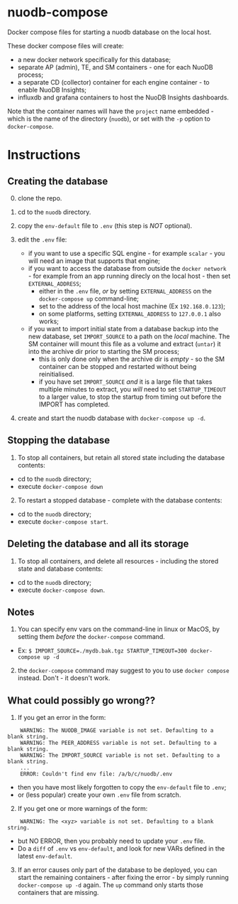 # nuodb-compose #
Docker compose files for starting a nuodb database on the local host.

These docker compose files will create:
* a new docker network specifically for this database;
* separate AP (admin), TE, and SM containers - one for each NuoDB process;
* a separate CD (collector) container for each engine container - to enable NuoDB Insights;
* influxdb and grafana containers to host the NuoDB Insights dashboards.

Note that the container names will have the `project` name embedded - which is the name of the directory (`nuodb`), or set with the `-p` option to `docker-compose`.

# Instructions #
## Creating the database ##
0. clone the repo.

1. cd to the `nuodb` directory.

2. copy the `env-default` file to `.env` (this step is _NOT_ optional).

3. edit the `.env` file:
   - if you want to use a specific SQL engine - for example `scalar` - you will need an image that supports that engine;
   - if you want to access the database from outside the `docker network` - for example from an app running direcly on the local host - then set `EXTERNAL_ADDRESS`;
     - either in the `.env` file, _or_ by setting `EXTERNAL_ADDRESS` on the `docker-compose up` command-line;
     - set to the address of the local host machine (Ex `192.168.0.123`);
     - on some platforms, setting `EXTERNAL_ADDRESS` to `127.0.0.1` also works;
   - if you want to import initial state from a database backup into the new database, set `IMPORT_SOURCE` to a path
     on the _local_ machine. The SM container will mount this file as a volume and extract (`untar`) it into the
     archive dir prior to starting the SM process;
     - this is only done only when the archive dir is _empty_ - so the SM container can be stopped and restarted without being reinitialised.
     - if you have set `IMPORT_SOURCE` _and_ it is a large file that takes multiple minutes to extract, you _will_ need to
        set `STARTUP_TIMEOUT` to a larger value, to stop the startup from timing out before the IMPORT has completed.

4. create and start the nuodb database with `docker-compose up -d`.

## Stopping the database ##
1. To stop all containers, but retain all stored state including the database contents:
  - cd to the `nuodb` directory;
  - execute `docker-compose down`

2. To restart a stopped database - complete with the database contents:
  - cd to the `nuodb` directory;
  - execute `docker-compose start`.

## Deleting the database and all its storage ##
1. To stop all containers, and delete all resources - including the stored state and database contents:
  - cd to the `nuodb` directory;
  - execute `docker-compose down`.

## Notes ##
1. You can specify env vars on the command-line in linux or MacOS, by setting them _before_ the `docker-compose` command.
- Ex: `$ IMPORT_SOURCE=./mydb.bak.tgz STARTUP_TIMEOUT=300 docker-compose up -d`

2. the `docker-compose` command may suggest to you to use `docker compose` instead.
Don't - it doesn't work.

## What could possibly go wrong?? ##

1. If you get an error in the form:
```
    WARNING: The NUODB_IMAGE variable is not set. Defaulting to a blank string.
    WARNING: The PEER_ADDRESS variable is not set. Defaulting to a blank string.
    WARNING: The IMPORT_SOURCE variable is not set. Defaulting to a blank string.
    ...
    ERROR: Couldn't find env file: /a/b/c/nuodb/.env
  ```
- then you have most likely forgotten to copy the `env-default` file to `.env`;
- or (less popular) create your own `.env` file from scratch.

2. If you get one or more warnings of the form:
```
    WARNING: The <xyz> variable is not set. Defaulting to a blank string.
```
  - but NO ERROR, then you probably need to update your `.env` file.
  - Do a `diff` of `.env` vs `env-default`, and look for new VARs defined in the latest `env-default`.

3. If an error causes only part of the database to be deployed, you can start the remaining containers - after fixing the error - by simply running `docker-compose up -d` again. The `up` command only starts those containers that are missing.
